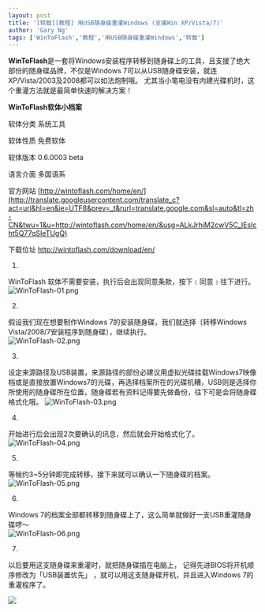 ```yaml
---
layout: post
title: '[转载][教程] 用USB随身碟重灌Windows (支援Win XP/Vista/7)'
author: 'Gary Ng'
tags: ['WinToFlash','教程','用USB随身碟重灌Windows','转载']
---
```


  


**WinToFlash**是一套将Windows安装程序转移到随身碟上的工具，且支援了绝大部份的随身碟品牌，不仅是Windows 7可以从USB随身碟安装，就连XP/Vista/2003及2008都可以如法炮制哦。 尤其当小笔电没有内建光碟机时，这个重灌方法就是最简单快速的解决方案！

**WinToFlash软体小档案**

软体分类 
系统工具 

软体性质 
免费软体 

软体版本 
0.6.0003 beta 

语言介面 
多国语系 

官方网站 
[http://wintoflash.com/home/en/](http://translate.googleusercontent.com/translate_c?act=url&hl=en&ie=UTF8&prev=_t&rurl=translate.google.com&sl=auto&tl=zh-CN&twu=1&u=http://wintoflash.com/home/en/&usg=ALkJrhiM2cwV5C_IEsIcht5Q77qSIeTUgQ) 

下载位址 
<http://wintoflash.com/download/en/>

1.  
WinToFlash 软体不需要安装，执行后会出现同意条款，按下﹝同意﹞往下进行。  
![WinToFlash-01.png](http://pic.pimg.tw/pcuser/normal_4bf10be62da78.png)

2.  
假设我们现在想要制作Windows 7的安装随身碟，我们就选择〔转移Windows Vista/2008/7安装程序到随身碟〕，继续执行。  
![WinToFlash-02.png](http://pic.pimg.tw/pcuser/normal_4bf10bebceca5.png)

3.  
设定来源路径及USB装置，来源路径的部份必建议用虚拟光碟挂载Windows7映像档或是直接放置Windows7的光碟，再选择档案所在的光碟机糟，USB则是选择你所使用的随身碟所在位置，随身碟若有资料记得要先做备份，往下可是会将随身碟格式化哦。 ![WinToFlash-03.png](http://pic.pimg.tw/pcuser/normal_4bf10bf7dd23f.png)

4.  
开始进行后会出现2次要确认的讯息，然后就会开始格式化了。  
![WinToFlash-04.png](http://pic.pimg.tw/pcuser/4bf10bff6cc71.png)

5.  
等候约3~5分钟即完成转移，接下来就可以确认一下随身碟的档案。  
![WinToFlash-05.png](http://pic.pimg.tw/pcuser/4bf10c04cf7e2.png)

6.  
Windows 7的档案全部都转移到随身碟上了，这么简单就做好一支USB重灌随身碟啰～  
![WinToFlash-06.png](http://pic.pimg.tw/pcuser/normal_4bf10c0cbd22a.png)  
  
7.  
以后要用这支随身碟来重灌时，就把随身碟插在电脑上， 记得先进BIOS将开机顺序修改为「USB装置优先」 ，就可以用这支随身碟开机，并且进入Windows 7的重灌程序了。

![](http://pic.pimg.tw/pcuser/4bf1257c8cfb0.png)

